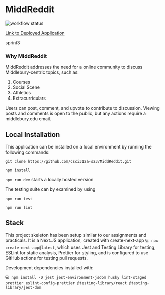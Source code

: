 # MiddReddit
![workflow status](https://github.com/csci312a-s23/MiddReddit/actions/workflows/node.js.yml/badge.svg)

[Link to Deployed Application](https://camelshump.csci312.dev/)

sprint3

### Why MiddReddit

MiddReddit addresses the need for a online community to discuss Middlebury-centric topics, such as:

1. Courses
2. Social Scene
3. Athletics
4. Extracurriculars

Users can post, comment, and upvote to contribute to discussion. Viewing posts and comments is open to the public, but any actions require a middlebury.edu email.  

## Local Installation
This application can be installed on a local environment by running the following commands:

`git clone https://github.com/csci312a-s23/MiddReddit.git`

`npm install`

`npm run dev` starts a locally hosted version

The testing suite can by examined by using

`npm run test`

`npm run lint`


## Stack

This project skeleton has been setup similar to our assignments and practicals. It is a Next.JS application, created with create-next-app `💻 npx create-next-app@latest`, which uses Jest and Testing Library for testing, ESLint for static analysis, Prettier for styling, and is configured to use GitHub actions for testing pull requests.

Development dependencies installed with:

```
💻 npm install -D jest jest-environment-jsdom husky lint-staged prettier eslint-config-prettier @testing-library/react @testing-library/jest-dom
```


